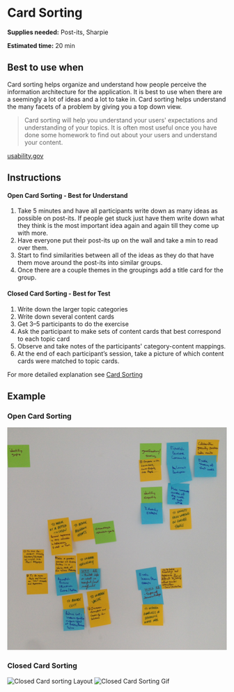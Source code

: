 # Card Sorting

**Supplies needed:** Post-its, Sharpie

**Estimated time:** 20 min

## Best to use when
Card sorting helps organize and understand how people perceive the information architecture for the application. It is best to use when there are a seemingly a lot of ideas and a lot to take in. Card sorting helps understand the many facets of a problem by giving you a top down view.

> Card sorting will help you understand your users' expectations and understanding of your topics. It is often most useful once you have done some homework to find out about your users and understand your content.

[usability.gov](http://www.usability.gov/how-to-and-tools/methods/card-sorting.html)


## Instructions
#### Open Card Sorting - Best for Understand
1. Take 5 minutes and have all participants write down as many ideas as possible on post-its. If people get stuck just have them write down what they think is the most important idea again and again till they come up with more.
2. Have everyone put their post-its up on the wall and take a min to read over them. 
3. Start to find similarities between all of the ideas as they do that have them move around the post-its into similar groups. 
4. Once there are a couple themes in the groupings add a title card for the group.

#### Closed Card Sorting - Best for Test
1. Write down the larger topic categories
2. Write down several content cards
3. Get 3–5 participants to do the exercise
4. Ask the participant to make sets of content cards that best correspond to
   each topic card
5. Observe and take notes of the participants' category-content mappings.
6. At the end of each participant’s session, take a picture of which content cards were matched to topic cards.

For more detailed explanation see [Card Sorting](http://robots.thoughtbot.com/card-sorting)

## Example
### Open Card Sorting
![Open Card Sorting](images/open-card-sorting.jpg)

### Closed Card Sorting
![Closed Card sorting Layout](http://images.thoughtbot.com/cardsorting/CardSorting-CardLayout.png)
![Closed Card Sorting Gif](https://i.imgflip.com/cgcl3.gif)
